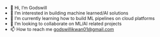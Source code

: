 - 👋 Hi, I’m Godswill
- 👀 I’m interested in building machine learned/AI solutions
- 🌱 I’m currently learning how to build ML pipelines on cloud platforms
- 💞️ I’m looking to collaborate on ML/AI related projects
- 📫 How to reach me godswillikwan01@gmail.com

<!---
awesomegusS/awesomegusS is a ✨ special ✨ repository because its `README.md` (this file) appears on your GitHub profile.
You can click the Preview link to take a look at your changes.
--->
